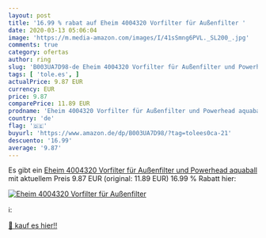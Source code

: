 ```yaml
---
layout: post
title: '16.99 % rabat auf Eheim 4004320 Vorfilter für Außenfilter '
date: 2020-03-13 05:06:04
image: 'https://m.media-amazon.com/images/I/41sSmng6PVL._SL200_.jpg'
comments: true
category: ofertas
author: ring
slug: 'B003UA7D98-de Eheim 4004320 Vorfilter für Außenfilter und Powerhead...'
tags: [ 'tole.es', ]
actualPrice: 9.87 EUR
currency: EUR
price: 9.87
comparePrice: 11.89 EUR
prodname: 'Eheim 4004320 Vorfilter für Außenfilter und Powerhead aquaball'
country: 'de'
flag: '🇩🇪'
buyurl: 'https://www.amazon.de/dp/B003UA7D98/?tag=tolees0ca-21'
descuento: '16.99'
average: '9.87'
---
```


Es gibt ein [Eheim 4004320 Vorfilter für Außenfilter und Powerhead aquaball](https://www.amazon.de/dp/B003UA7D98/?tag=tolees0ca-21) mit aktuellem Preis 9.87 EUR (original: 11.89 EUR) 16.99 % Rabatt hier:

[![Eheim 4004320 Vorfilter für Außenfilter ](https://m.media-amazon.com/images/I/41sSmng6PVL._SL200_.jpg)](https://www.amazon.de/dp/B003UA7D98/?tag=tolees0ca-21)

ℹ️:


[🛒 kauf es hier!!](https://www.amazon.de/dp/B003UA7D98/?tag=tolees0ca-21)
